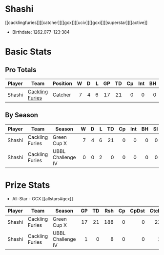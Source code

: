 # Shashi

[[cacklingfuries]][[catcher]][[gcx]][[uciv]][[gcxi]][[superstar]][[active]]

* Birthdate: 1262.077-123:384

# Basic Stats

## Pro Totals

| Player           | Team        | Position      | W | D | L | GP | TD | Cp | Int | BH | SI | Ki | MVP | SPP |
|------------------|-------------|---------------|--:|--:|--:|---:|---:|---:|----:|---:|---:|---:|----:|----:|
| Shashi | [Cackling Furies](../teams/cacklingfuries) | Catcher  |    7 |    4 |    6 |   17 |   21 |    0 |    0 |    0 |    0 |    1 |    3 |   80 |


## By Season

| Player | Team         | Season          | W | D | L | TD | Cp | Int | BH | SI | Ki | MVP | SPP |
|--------|--------------|-----------------|--:|--:|--:|---:|---:|----:|---:|---:|---:|----:|----:|
| Shashi | Cackling Furies | Green Cup X       |    7 |    4 |    6 |   21 |    0 |    0 |    0 |    0 |    1 |    3 |   80 |
| Shashi | Cackling Furies | UBBL Challenge IV |    0 |    0 |    2 |    0 |    0 |    0 |    0 |    0 |    0 |    0 |    0 |


# Prize Stats

* All-Star - GCX [[allstars#gcx]]

| Player | Team         | Season          | GP | TD | Rsh | Cp | CpDst | Ctch | Int | Cas | Blk | Sck | MVP | SPP |
|--------|--------------|-----------------|---:|---:|----:|---:|------:|-----:|----:|----:|----:|----:|----:|----:|
| Shashi | Cackling Furies | Green Cup X       | 17 |   21 |  188 |    0 |     0 |   23 |    0 |    1 |   41 |    0 |    3 |   80 |
| Shashi | Cackling Furies | UBBL Challenge IV |  1 |    0 |    8 |    0 |     0 |    1 |    0 |    0 |    4 |    0 |    0 |    0 |

